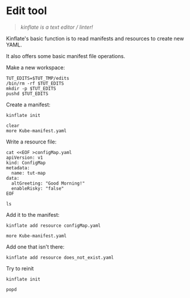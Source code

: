 # Edit tool

> _kinflate is a text editor / linter!_

Kinflate's basic function is to read manifests and resources to create new YAML.

It also offers some basic manifest file operations.

Make a new workspace:

<!-- @workspace @test -->
```
TUT_EDITS=$TUT_TMP/edits
/bin/rm -rf $TUT_EDITS
mkdir -p $TUT_EDITS
pushd $TUT_EDITS
```

Create a manifest:

<!-- @init @test -->
```
kinflate init
```

<!-- @showIt @test -->
```
clear
more Kube-manifest.yaml
```

Write a resource file:

<!-- @writeResource @test -->
```
cat <<EOF >configMap.yaml
apiVersion: v1
kind: ConfigMap
metadata:
  name: tut-map
data:
  altGreeting: "Good Morning!"
  enableRisky: "false"
EOF
```

<!-- @ls @test -->
```
ls
```

Add it to the manifest:

<!-- @addResource @test -->
```
kinflate add resource configMap.yaml
```

<!-- @showItAgain @test -->
```
more Kube-manifest.yaml
```

Add one that isn't there:

<!-- @addNoResource @test -->
```
kinflate add resource does_not_exist.yaml
```

Try to reinit
<!-- @initAgain @test -->
```
kinflate init
```


<!-- @allDone @test -->
```
popd
```
